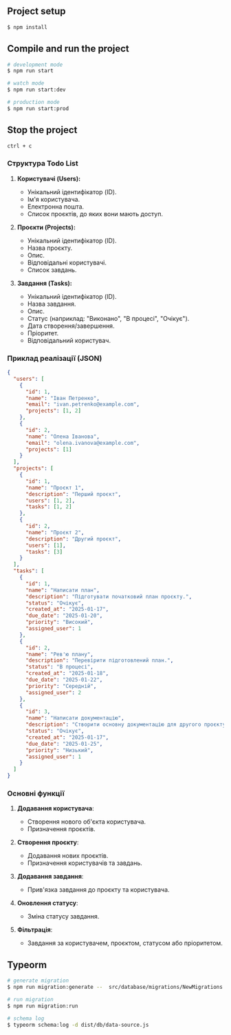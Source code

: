 ## Project setup

```bash
$ npm install
```

## Compile and run the project

```bash
# development mode
$ npm run start

# watch mode
$ npm run start:dev

# production mode
$ npm run start:prod
```

## Stop the project

```bash
ctrl + c
```


### Структура Todo List

1. **Користувачі (Users):**
   - Унікальний ідентифікатор (ID).
   - Ім'я користувача.
   - Електронна пошта.
   - Список проєктів, до яких вони мають доступ.

2. **Проєкти (Projects):**
   - Унікальний ідентифікатор (ID).
   - Назва проєкту.
   - Опис.
   - Відповідальні користувачі.
   - Список завдань.

3. **Завдання (Tasks):**
   - Унікальний ідентифікатор (ID).
   - Назва завдання.
   - Опис.
   - Статус (наприклад: "Виконано", "В процесі", "Очікує").
   - Дата створення/завершення.
   - Пріоритет.
   - Відповідальний користувач.

### Приклад реалізації (JSON)
```json
{
  "users": [
    {
      "id": 1,
      "name": "Іван Петренко",
      "email": "ivan.petrenko@example.com",
      "projects": [1, 2]
    },
    {
      "id": 2,
      "name": "Олена Іванова",
      "email": "olena.ivanova@example.com",
      "projects": [1]
    }
  ],
  "projects": [
    {
      "id": 1,
      "name": "Проєкт 1",
      "description": "Перший проєкт",
      "users": [1, 2],
      "tasks": [1, 2]
    },
    {
      "id": 2,
      "name": "Проєкт 2",
      "description": "Другий проєкт",
      "users": [1],
      "tasks": [3]
    }
  ],
  "tasks": [
    {
      "id": 1,
      "name": "Написати план",
      "description": "Підготувати початковий план проєкту.",
      "status": "Очікує",
      "created_at": "2025-01-17",
      "due_date": "2025-01-20",
      "priority": "Високий",
      "assigned_user": 1
    },
    {
      "id": 2,
      "name": "Рев'ю плану",
      "description": "Перевірити підготовлений план.",
      "status": "В процесі",
      "created_at": "2025-01-18",
      "due_date": "2025-01-22",
      "priority": "Середній",
      "assigned_user": 2
    },
    {
      "id": 3,
      "name": "Написати документацію",
      "description": "Створити основну документацію для другого проєкту.",
      "status": "Очікує",
      "created_at": "2025-01-17",
      "due_date": "2025-01-25",
      "priority": "Низький",
      "assigned_user": 1
    }
  ]
}
```

### Основні функції
1. **Додавання користувача**:
   - Створення нового об'єкта користувача.
   - Призначення проєктів.

2. **Створення проєкту**:
   - Додавання нових проєктів.
   - Призначення користувачів та завдань.

3. **Додавання завдання**:
   - Прив'язка завдання до проєкту та користувача.

4. **Оновлення статусу**:
   - Зміна статусу завдання.

5. **Фільтрація**:
   - Завдання за користувачем, проєктом, статусом або пріоритетом.


## Typeorm

```bash
# generate migration
$ npm run migration:generate --  src/database/migrations/NewMigrations

# run migration
$ npm run migration:run

# schema log
$ typeorm schema:log -d dist/db/data-source.js
```


